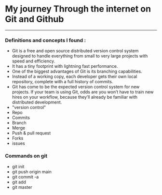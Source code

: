 # My journey Through the internet on Git and Github

---

### Definitions and concepts I found :

- Git is a free and open source distributed version control system designed to handle everything from small to very large projects with speed and efficiency.
- It has a tiny footprint with lightning fast performance.
- One of the biggest advantages of Git is its branching capabilities. 
- Instead of a working copy, each developer gets their own local repository, complete with a full history of commits.
- Git has come to be the expected version control system for new projects. If your team is using Git, odds are you won’t have to train new hires on your workflow, because they’ll already be familiar with distributed development.
- "version control"
- Repo
- Commits
- Branch
- Merge
- Push & pull request
- Forks
- issues
### Commands on git 
- git init
- git push origin main
- git commit -a
- git add
- git master
